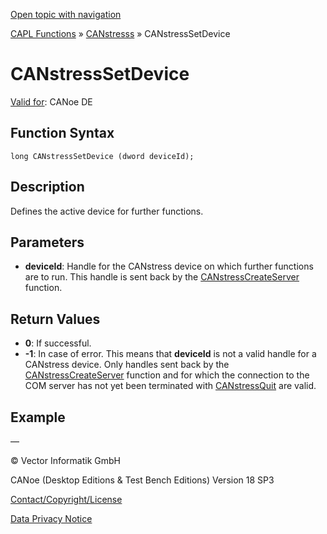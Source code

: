 [Open topic with navigation](../../../../../CANoeDEFamily.htm#Topics/CAPLFunctions/CANstress/Functions/CAPLfunctionCANstressSetDevice.md)

[CAPL Functions](../../CAPLfunctions.md) » [CANstresss](../CAPLfunctionsCANstressOverview.md) » CANstressSetDevice

# CANstressSetDevice

[Valid for](../../../Shared/FeatureAvailability.md): CANoe DE

## Function Syntax

```
long CANstressSetDevice (dword deviceId);
```

## Description

Defines the active device for further functions.

## Parameters

- **deviceId**: Handle for the CANstress device on which further functions are to run. This handle is sent back by the [CANstressCreateServer](CAPLfunctionCANstressCreateServer.md) function.

## Return Values

- **0**: If successful.
- **-1**: In case of error. This means that **deviceId** is not a valid handle for a CANstress device. Only handles sent back by the [CANstressCreateServer](CAPLfunctionCANstressCreateServer.md) function and for which the connection to the COM server has not yet been terminated with [CANstressQuit](CAPLfunctionCANstressQuit.md) are valid.

## Example

—

© Vector Informatik GmbH

CANoe (Desktop Editions & Test Bench Editions) Version 18 SP3

[Contact/Copyright/License](../../../Shared/ContactCopyrightLicense.md)

[Data Privacy Notice](https://www.vector.com/int/en/company/get-info/privacy-policy/)